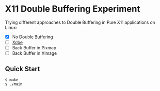 # X11 Double Buffering Experiment

Trying different approaches to Double Buffering in Pure X11 applications on Linux:

- [x] No Double Buffering
- [ ] [Xdbe](https://www.x.org/releases/X11R7.7/doc/libXext/dbelib.html)
- [ ] Back Buffer in Pixmap
- [ ] Back Buffer in XImage

## Quick Start

```console
$ make
$ ./main
```
